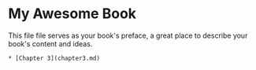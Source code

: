 # My Awesome Book

This file file serves as your book's preface, a great place to describe your book's content and ideas.  


```
* [Chapter 3](chapter3.md)
```



